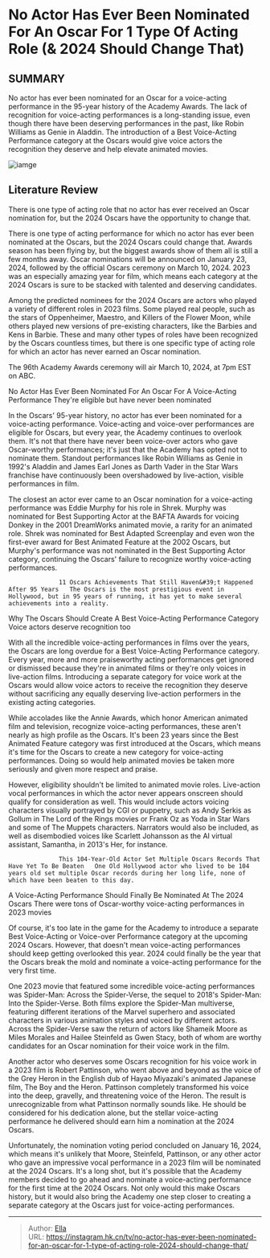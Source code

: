 # No Actor Has Ever Been Nominated For An Oscar For 1 Type Of Acting Role (&amp; 2024 Should Change That)


## SUMMARY 



  No actor has ever been nominated for an Oscar for a voice-acting performance in the 95-year history of the Academy Awards.   The lack of recognition for voice-acting performances is a long-standing issue, even though there have been deserving performances in the past, like Robin Williams as Genie in Aladdin.   The introduction of a Best Voice-Acting Performance category at the Oscars would give voice actors the recognition they deserve and help elevate animated movies.  

![iamge](https://static1.srcdn.com/wordpress/wp-content/uploads/2024/01/paul-giamatti-best-actors-voice-acting-oscars.jpg)

## Literature Review

There is one type of acting role that no actor has ever received an Oscar nomination for, but the 2024 Oscars have the opportunity to change that.




There is one type of acting performance for which no actor has ever been nominated at the Oscars, but the 2024 Oscars could change that. Awards season has been flying by, but the biggest awards show of them all is still a few months away. Oscar nominations will be announced on January 23, 2024, followed by the official Oscars ceremony on March 10, 2024. 2023 was an especially amazing year for film, which means each category at the 2024 Oscars is sure to be stacked with talented and deserving candidates.




Among the predicted nominees for the 2024 Oscars are actors who played a variety of different roles in 2023 films. Some played real people, such as the stars of Oppenheimer, Maestro, and Killers of the Flower Moon, while others played new versions of pre-existing characters, like the Barbies and Kens in Barbie. These and many other types of roles have been recognized by the Oscars countless times, but there is one specific type of acting role for which an actor has never earned an Oscar nomination.



The 96th Academy Awards ceremony will air March 10, 2024, at 7pm EST on ABC.





 No Actor Has Ever Been Nominated For An Oscar For A Voice-Acting Performance 
They&#39;re eligible but have never been nominated
          

In the Oscars&#39; 95-year history, no actor has ever been nominated for a voice-acting performance. Voice-acting and voice-over performances are eligible for Oscars, but every year, the Academy continues to overlook them. It&#39;s not that there have never been voice-over actors who gave Oscar-worthy performances; it&#39;s just that the Academy has opted not to nominate them. Standout performances like Robin Williams as Genie in 1992&#39;s Aladdin and James Earl Jones as Darth Vader in the Star Wars franchise have continuously been overshadowed by live-action, visible performances in film.




The closest an actor ever came to an Oscar nomination for a voice-acting performance was Eddie Murphy for his role in Shrek. Murphy was nominated for Best Supporting Actor at the BAFTA Awards for voicing Donkey in the 2001 DreamWorks animated movie, a rarity for an animated role. Shrek was nominated for Best Adapted Screenplay and even won the first-ever award for Best Animated Feature at the 2002 Oscars, but Murphy&#39;s performance was not nominated in the Best Supporting Actor category, continuing the Oscars&#39; failure to recognize worthy voice-acting performances.

                  11 Oscars Achievements That Still Haven&#39;t Happened After 95 Years   The Oscars is the most prestigious event in Hollywood, but in 95 years of running, it has yet to make several achievements into a reality.   



 Why The Oscars Should Create A Best Voice-Acting Performance Category 
Voice actors deserve recognition too
         




With all the incredible voice-acting performances in films over the years, the Oscars are long overdue for a Best Voice-Acting Performance category. Every year, more and more praiseworthy acting performances get ignored or dismissed because they&#39;re in animated films or they&#39;re only voices in live-action films. Introducing a separate category for voice work at the Oscars would allow voice actors to receive the recognition they deserve without sacrificing any equally deserving live-action performers in the existing acting categories.

While accolades like the Annie Awards, which honor American animated film and television, recognize voice-acting performances, these aren&#39;t nearly as high profile as the Oscars. It&#39;s been 23 years since the Best Animated Feature category was first introduced at the Oscars, which means it&#39;s time for the Oscars to create a new category for voice-acting performances. Doing so would help animated movies be taken more seriously and given more respect and praise.




However, eligibility shouldn&#39;t be limited to animated movie roles. Live-action vocal performances in which the actor never appears onscreen should qualify for consideration as well. This would include actors voicing characters visually portrayed by CGI or puppetry, such as Andy Serkis as Gollum in The Lord of the Rings movies or Frank Oz as Yoda in Star Wars and some of The Muppets characters. Narrators would also be included, as well as disembodied voices like Scarlett Johansson as the AI virtual assistant, Samantha, in 2013&#39;s Her, for instance.

                  This 104-Year-Old Actor Set Multiple Oscars Records That Have Yet To Be Beaten   One Old Hollywood actor who lived to be 104 years old set multiple Oscar records during her long life, none of which have been beaten to this day.   



 A Voice-Acting Performance Should Finally Be Nominated At The 2024 Oscars 
There were tons of Oscar-worthy voice-acting performances in 2023 movies
          




Of course, it&#39;s too late in the game for the Academy to introduce a separate Best Voice-Acting or Voice-over Performance category at the upcoming 2024 Oscars. However, that doesn&#39;t mean voice-acting performances should keep getting overlooked this year. 2024 could finally be the year that the Oscars break the mold and nominate a voice-acting performance for the very first time.

One 2023 movie that featured some incredible voice-acting performances was Spider-Man: Across the Spider-Verse, the sequel to 2018&#39;s Spider-Man: Into the Spider-Verse. Both films explore the Spider-Man multiverse, featuring different iterations of the Marvel superhero and associated characters in various animation styles and voiced by different actors. Across the Spider-Verse saw the return of actors like Shameik Moore as Miles Morales and Hailee Steinfeld as Gwen Stacy, both of whom are worthy candidates for an Oscar nomination for their voice work in the film. 

Another actor who deserves some Oscars recognition for his voice work in a 2023 film is Robert Pattinson, who went above and beyond as the voice of the Grey Heron in the English dub of Hayao Miyazaki&#39;s animated Japanese film, The Boy and the Heron. Pattinson completely transformed his voice into the deep, gravelly, and threatening voice of the Heron. The result is unrecognizable from what Pattinson normally sounds like. He should be considered for his dedication alone, but the stellar voice-acting performance he delivered should earn him a nomination at the 2024 Oscars.




Unfortunately, the nomination voting period concluded on January 16, 2024, which means it&#39;s unlikely that Moore, Steinfeld, Pattinson, or any other actor who gave an impressive vocal performance in a 2023 film will be nominated at the 2024 Oscars. It&#39;s a long shot, but it&#39;s possible that the Academy members decided to go ahead and nominate a voice-acting performance for the first time at the 2024 Oscars. Not only would this make Oscars history, but it would also bring the Academy one step closer to creating a separate category at the Oscars just for voice-acting performances.



---

> Author: [Ella](https://instagram.hk.cn/)  
> URL: https://instagram.hk.cn/tv/no-actor-has-ever-been-nominated-for-an-oscar-for-1-type-of-acting-role-2024-should-change-that/  

